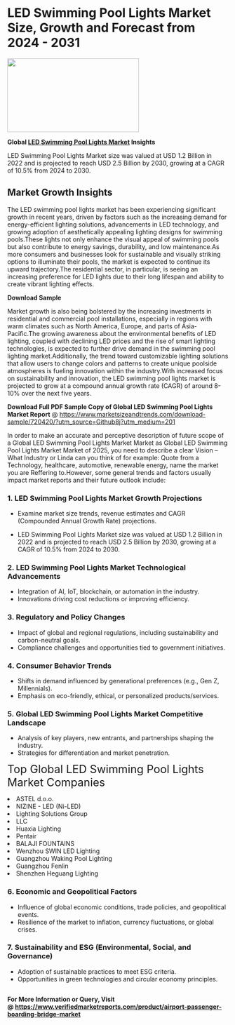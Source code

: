 <H1>LED Swimming Pool Lights Market Size, Growth and Forecast from 2024 - 2031</H1><img class="aligncenter size-medium wp-image-584254" src="https://thirdeyenews.in/wp-content/uploads/2024/09/Global-Market-Research-300x168.jpeg" alt="" width="300" height="168" /><p><strong>Global&nbsp;<a href="https://www.marketsizeandtrends.com/download-sample/720420/?utm_source=Github8j?utm_medium=201">LED Swimming Pool Lights Market</a> Insights</strong></p><p>LED Swimming Pool Lights Market size was valued at USD 1.2 Billion in 2022 and is projected to reach USD 2.5 Billion by 2030, growing at a CAGR of 10.5% from 2024 to 2030.</p><p><h2>Market Growth Insights</h2> <p>The LED swimming pool lights market has been experiencing significant growth in recent years, driven by factors such as the increasing demand for energy-efficient lighting solutions, advancements in LED technology, and growing adoption of aesthetically appealing lighting designs for swimming pools.These lights not only enhance the visual appeal of swimming pools but also contribute to energy savings, durability, and low maintenance.As more consumers and businesses look for sustainable and visually striking options to illuminate their pools, the market is expected to continue its upward trajectory.The residential sector, in particular, is seeing an increasing preference for LED lights due to their long lifespan and ability to create vibrant lighting effects.</p> <p><strong>Download Sample</strong></p> <p>Market growth is also being bolstered by the increasing investments in residential and commercial pool installations, especially in regions with warm climates such as North America, Europe, and parts of Asia-Pacific.The growing awareness about the environmental benefits of LED lighting, coupled with declining LED prices and the rise of smart lighting technologies, is expected to further drive demand in the swimming pool lighting market.Additionally, the trend toward customizable lighting solutions that allow users to change colors and patterns to create unique poolside atmospheres is fueling innovation within the industry.With increased focus on sustainability and innovation, the LED swimming pool lights market is projected to grow at a compound annual growth rate (CAGR) of around 8-10% over the next five years.<p><span class=""><strong>Download Full PDF Sample Copy of Global LED Swimming Pool Lights Market Report</strong> @ <a href="https://www.marketsizeandtrends.com/download-sample/720420/?utm_source=Github8j?utm_medium=201" target="_blank">https://www.marketsizeandtrends.com/download-sample/720420/?utm_source=Github8j?utm_medium=201</a></span></p><p>In order to make an accurate and perceptive description of future scope of a Global&nbsp;LED Swimming Pool Lights Market Market as Global&nbsp;LED Swimming Pool Lights Market Market of 2025, you need to describe a clear Vision &ndash; What Industry or Linda can you think of for example: Quote from a Technology, healthcare, automotive, renewable energy, name the market you are Reffering to.However, some general trends and factors usually impact market reports and their future outlook include:</p><h3>1.&nbsp;<strong>LED Swimming Pool Lights Market Growth Projections</strong></h3><ul><li>Examine market size trends, revenue estimates and CAGR (Compounded Annual Growth Rate) projections.</li><li><p>LED Swimming Pool Lights Market size was valued at USD 1.2 Billion in 2022 and is projected to reach USD 2.5 Billion by 2030, growing at a CAGR of 10.5% from 2024 to 2030.</p></li></ul><h3>2.&nbsp;<strong>LED Swimming Pool Lights Market Technological Advancements</strong></h3><ul><li>Integration of AI, IoT, blockchain, or automation in the industry.</li><li>Innovations driving cost reductions or improving efficiency.</li></ul><h3>3.&nbsp;<strong>Regulatory and Policy Changes</strong></h3><ul><li>Impact of global and regional regulations, including sustainability and carbon-neutral goals.</li><li>Compliance challenges and opportunities tied to government initiatives.</li></ul><h3>4.&nbsp;<strong>Consumer Behavior Trends</strong></h3><ul><li>Shifts in demand influenced by generational preferences (e.g., Gen Z, Millennials).</li><li>Emphasis on eco-friendly, ethical, or personalized products/services.</li></ul><h3>5.&nbsp;<strong>Global LED Swimming Pool Lights Market Competitive Landscape</strong></h3><ul><li>Analysis of key players, new entrants, and partnerships shaping the industry.</li><li>Strategies for differentiation and market penetration.</li></ul><p data-pm-slice="1 1 []"><span style="color: inherit; font-family: inherit; font-size: 25px;">Top Global LED Swimming Pool Lights Market Companies</span></p><div class="" data-test-id=""><p><li>ASTEL d.o.o.</li><li> NIZINE - LED (Ni-LED)</li><li> Lighting Solutions Group</li><li> LLC</li><li> Huaxia Lighting</li><li> Pentair</li><li> BALAJI FOUNTAINS</li><li> Wenzhou SWIN LED Lighting</li><li> Guangzhou Waking Pool Lighting</li><li> Guangzhou Fenlin</li><li> Shenzhen Heguang Lighting</li></p></div><h3>6.&nbsp;<strong>Economic and Geopolitical Factors</strong></h3><ul><li>Influence of global economic conditions, trade policies, and geopolitical events.</li><li>Resilience of the market to inflation, currency fluctuations, or global crises.</li></ul><h3>7.&nbsp;<strong>Sustainability and ESG (Environmental, Social, and Governance)</strong></h3><ul><li>Adoption of sustainable practices to meet ESG criteria.</li><li>Opportunities in green technologies and circular economy principles.</li></ul><h2><strong style="font-size: 14px;">For More Information or Query, Visit @&nbsp;</strong><a style="background-color: #ffffff; font-size: 14px;" href="https://www.marketsizeandtrends.com/report/led-swimming-pool-lights-market/" target="_blank">https://www.verifiedmarketreports.com/product/airport-passenger-boarding-bridge-market</a></h2>